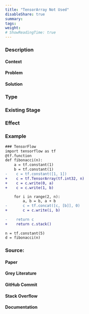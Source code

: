 ```yaml
---
title: "TensorArray Not Used"
disableShare: true
summary:
tags: 
weight: 
# ShowReadingTime: true	
---
```


### Description

#### Context

#### Problem

#### Solution


### Type


### Existing Stage


### Effect


### Example

```diff
### TensorFlow
import tensorflow as tf
@tf.function
def fibonacci(n):
    a = tf.constant(1)
    b = tf.constant(1)
-    c = tf.constant([1, 1])
+    c = tf.TensorArray(tf.int32, n)
+    c = c.write(0, a)
+    c = c.write(1, b)

    for i in range(2, n):
        a, b = b, a + b
-       c = tf.concat([c, [b]], 0)
+		c = c.write(i, b)
    
-    return c
+	 return c.stack()
    
n = tf.constant(5)
d = fibonacci(n)
```

### Source:

#### Paper 

#### Grey Literature

#### GitHub Commit

#### Stack Overflow

#### Documentation

